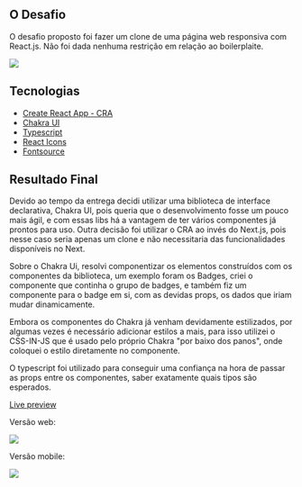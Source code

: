 ## O Desafio

O desafio proposto foi fazer um clone de uma página web responsiva com React.js. 
Não foi dada nenhuma restrição em relação ao boilerplaite. 

<div width="100vw">
  <Image src="./public/challenge-web-version.png" />
</div>

## Tecnologias 

- [Create React App - CRA](https://create-react-app.dev/)
- [Chakra UI](https://chakra-ui.com/)
- [Typescript](https://www.typescriptlang.org/)
- [React Icons](https://react-icons.github.io/react-icons/)
- [Fontsource](https://fontsource.org/) 

## Resultado Final

Devido ao tempo da entrega decidi utilizar uma biblioteca de interface declarativa, Chakra UI, pois queria que o desenvolvimento fosse um pouco mais ágil, e com essas libs há a vantagem de ter vários componentes já prontos para uso. Outra decisão foi utilizar o CRA ao invés do Next.js, pois nesse caso seria apenas um clone e não necessitaria das funcionalidades disponíveis no Next.

Sobre o Chakra Ui, resolvi componentizar os elementos construídos com os componentes da biblioteca, um exemplo foram os Badges, criei o componente que continha o grupo de badges, e também fiz um componente para o badge em si, com as devidas props, os dados que iriam mudar dinamicamente.

Embora os componentes do Chakra já venham devidamente estilizados, por algumas vezes é necessário adicionar estilos a mais, para isso utilizei o CSS-IN-JS que é usado pelo próprio Chakra "por baixo dos panos", onde coloquei o estilo diretamente no componente. 

O typescript foi utilizado para conseguir uma confiança na hora de passar as props entre os componentes, saber exatamente quais tipos são esperados. 

[Live preview](https://desafio-lighthouse.vercel.app/) 

Versão web: 

<div width="100vw">
  <Image src="./public/result-web-version.png" />
</div>

Versão mobile: 

<div width="100vw">
  <Image src="./public/result-mobile-version.png" />
</div>